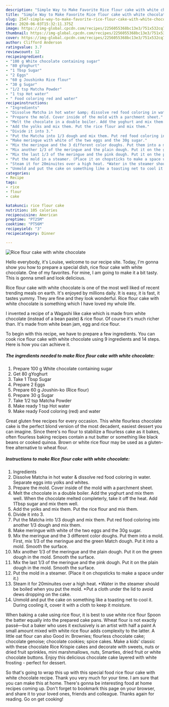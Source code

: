 ```yaml
---
description: "Simple Way to Make Favorite Rice flour cake with white chocolate"
title: "Simple Way to Make Favorite Rice flour cake with white chocolate"
slug: 2547-simple-way-to-make-favorite-rice-flour-cake-with-white-chocolate
date: 2020-06-03T15:32:11.375Z
image: https://img-global.cpcdn.com/recipes/2256055368bc13e3/751x532cq70/rice-flour-cake-with-white-chocolate-recipe-main-photo.jpg
thumbnail: https://img-global.cpcdn.com/recipes/2256055368bc13e3/751x532cq70/rice-flour-cake-with-white-chocolate-recipe-main-photo.jpg
cover: https://img-global.cpcdn.com/recipes/2256055368bc13e3/751x532cq70/rice-flour-cake-with-white-chocolate-recipe-main-photo.jpg
author: Clifford Anderson
ratingvalue: 3.7
reviewcount: 12
recipeingredient:
- "100 g White chocolate containing sugar"
- "80 gYoghurt"
- "1 Tbsp Sugar"
- "2 Eggs"
- "60 g Joushinko Rice flour"
- "30 g Sugar"
- "1/2 tsp Matcha Powder"
- "1 tsp Hot water"
- " Food coloring red and water"
recipeinstructions:
- "Ingredients"
- "Dissolve Matcha in hot water &amp; dissolve red food coloring in water. Separate eggs into yolks and whites."
- "Prepare the mold. Cover inside of the mold with a parchment sheet."
- "Melt the chocolate in a double boiler. Add the yoghurt and mix them well. When the chocolate melted completerly, take it off the heat. Add 1Tbsp sugar and mix them well."
- "Add the yolks and mix them. Put the rice flour and mix them."
- "Divide it into 3."
- "Put the Matcha into 1/3 dough and mix them. Put red food coloring into another 1/3 dough and mix them."
- "Make meringue with white of the two eggs and the 30g sugar."
- "Mix the meringue and the 3 different color doughs. Put them into a mold. First, mix 1/3 of the meringue and the green Match dough. Put it into a mold. Smooth the surface."
- "Mix another 1/3 of the meringue and the plain dough. Put it on the green dough in the mold. Smooth the surface."
- "Mix the last 1/3 of the meringue and the pink dough. Put it on the plain dough in the mold. Smooth the surface."
- "Put the mold in a steamer. (Place it on chopsticks to make a space under it.)"
- "Steam it for 20minuites over a high heat. *Water in the steamer should be boiled when you put the mold. *Put a cloth under the lid to avoid dews dropping on the cake."
- "Unmold and put the cake on something like a toasting net to cool it. During cooling it, cover it with a cloth to keep it moisture."
categories:
- Recipe
tags:
- rice
- flour
- cake

katakunci: rice flour cake 
nutrition: 105 calories
recipecuisine: American
preptime: "PT25M"
cooktime: "PT56M"
recipeyield: "3"
recipecategory: Dinner

---
```



![Rice flour cake with white chocolate](https://img-global.cpcdn.com/recipes/2256055368bc13e3/751x532cq70/rice-flour-cake-with-white-chocolate-recipe-main-photo.jpg)

Hello everybody, it's Louise, welcome to our recipe site. Today, I'm gonna show you how to prepare a special dish, rice flour cake with white chocolate. One of my favorites. For mine, I am going to make it a bit tasty. This is gonna smell and look delicious.

Rice flour cake with white chocolate is one of the most well liked of recent trending meals on earth. It's enjoyed by millions daily. It is easy, it is fast, it tastes yummy. They are fine and they look wonderful. Rice flour cake with white chocolate is something which I have loved my whole life.

I invented a recipe of a Wagashi like cake which is made from white chocolate (instead of a bean paste) &amp; rice flour. Of course it&#39;s much richer than. It&#39;s made from white bean jam, egg and rice flour.


To begin with this recipe, we have to prepare a few ingredients. You can cook rice flour cake with white chocolate using 9 ingredients and 14 steps. Here is how you can achieve it.

<!--inarticleads1-->

##### The ingredients needed to make Rice flour cake with white chocolate:

1. Prepare 100 g White chocolate containing sugar
1. Get 80 gYoghurt
1. Take 1 Tbsp Sugar
1. Prepare 2 Eggs
1. Prepare 60 g Joushin-ko (Rice flour)
1. Prepare 30 g Sugar
1. Take 1/2 tsp Matcha Powder
1. Make ready 1 tsp Hot water
1. Make ready  Food coloring (red) and water


Great gluten free recipes for every occasion. This white flourless chocolate cake is the perfect blond version of the most decadent, easiest dessert you can imagine. Since there&#39;s no flour to stabilize a flourless cake as it bakes, often flourless baking recipes contain a nut butter or something like black beans or cooked quinoa. Brown or white rice flour may be used as a gluten-free alternative to wheat flour. 

<!--inarticleads2-->

##### Instructions to make Rice flour cake with white chocolate:

1. Ingredients
1. Dissolve Matcha in hot water &amp; dissolve red food coloring in water. Separate eggs into yolks and whites.
1. Prepare the mold. Cover inside of the mold with a parchment sheet.
1. Melt the chocolate in a double boiler. Add the yoghurt and mix them well. When the chocolate melted completerly, take it off the heat. Add 1Tbsp sugar and mix them well.
1. Add the yolks and mix them. Put the rice flour and mix them.
1. Divide it into 3.
1. Put the Matcha into 1/3 dough and mix them. Put red food coloring into another 1/3 dough and mix them.
1. Make meringue with white of the two eggs and the 30g sugar.
1. Mix the meringue and the 3 different color doughs. Put them into a mold. First, mix 1/3 of the meringue and the green Match dough. Put it into a mold. Smooth the surface.
1. Mix another 1/3 of the meringue and the plain dough. Put it on the green dough in the mold. Smooth the surface.
1. Mix the last 1/3 of the meringue and the pink dough. Put it on the plain dough in the mold. Smooth the surface.
1. Put the mold in a steamer. (Place it on chopsticks to make a space under it.)
1. Steam it for 20minuites over a high heat. *Water in the steamer should be boiled when you put the mold. *Put a cloth under the lid to avoid dews dropping on the cake.
1. Unmold and put the cake on something like a toasting net to cool it. During cooling it, cover it with a cloth to keep it moisture.


When baking a cake using rice flour, it is best to use white rice flour Spoon the batter equally into the prepared cake pans. Wheat flour is not exactly passé—but a baker who uses it exclusively is an artist with half a paint A small amount mixed with white rice flour adds complexity to the latter. A little oat flour can also Good in: Brownies; flourless chocolate cake; chocolate genoise; chocolate cookies; spice cakes. Make a kids&#39; classic with these chocolate Rice Krispie cakes and decorate with sweets, nuts or dried fruit sprinkles, mini marshmallows, nuts, Smarties, dried fruit or white chocolate buttons. Enjoy this delicious chocolate cake layered with white frosting - perfect for dessert. 

So that's going to wrap this up with this special food rice flour cake with white chocolate recipe. Thank you very much for your time. I am sure that you can make this at home. There's gonna be interesting food at home recipes coming up. Don't forget to bookmark this page on your browser, and share it to your loved ones, friends and colleague. Thanks again for reading. Go on get cooking!
